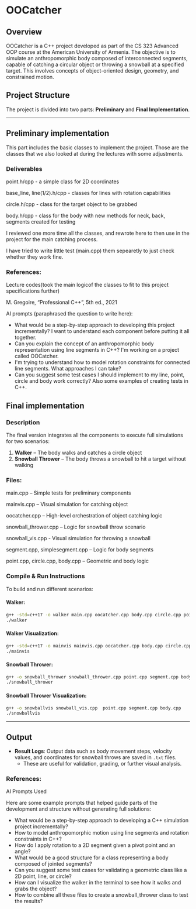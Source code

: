 # OOCatcher

## Overview

OOCatcher is a C++ project developed as part of the CS 323 Advanced OOP course at the American University of Armenia. The objective is to simulate an anthropomorphic body composed of interconnected segments, capable of catching a circular object or throwing a snowball at a specified target. This involves concepts of object-oriented design, geometry, and constrained motion.

## Project Structure

The project is divided into two parts: **Preliminary** and **Final Implementation**.

---

## Preliminary implementation

This part includes the basic classes to implement the project. Those are the classes that we also looked at
during the lectures with some adjustments.

### Deliverables

point.h/cpp - a simple class for 2D coordinates

base_line, line(1/2).h/cpp - classes for lines with rotation capabilities

circle.h/cpp - class for the target object to be grabbed

body.h/cpp - class for the body with new methods for neck, back, segments created for testing


I reviewed one more time all the classes, and rewrote here to then use in the project for the main catching process.

I have tried to write little test (main.cpp) them sepearetly to just check whether they work fine.


### References:

Lecture codes(took the main logicof the classes to fit to this project specifications further)

M. Gregoire, “Professional C++”, 5th ed., 2021

AI prompts (paraphrased the question to write here):
- What would be a step-by-step approach to developing this project incrementally? I want to understand each component before putting it all together.
- Can you explain the concept of an anthropomorphic body representation using line segments in C++? I'm working on a project called OOCatcher.
- I'm trying to understand how to model rotation constraints for connected line segments. What approaches I can take?
- Can you suggest some test cases I should implement to my line, point, circle and body work correctly? 
  Also some examples of creating tests in C++.



## Final implementation


### Description

The final version integrates all the components to execute full simulations for two scenarios:

1. **Walker** – The body walks and catches a circle object
2. **Snowball Thrower** – The body throws a snowball to hit a target without walking

### Files:

main.cpp – Simple tests for preliminary components

mainvis.cpp – Visual simulation for catching object

oocatcher.cpp – High-level orchestration of object catching logic

snowball_thrower.cpp – Logic for snowball throw scenario

snowball_vis.cpp  - Visual simulation for throwing a snowball

segment.cpp, simplesegment.cpp – Logic for body segments

point.cpp, circle.cpp, body.cpp – Geometric and body logic


### Compile & Run Instructions

To build and run different scenarios:

#### Walker:
```bash
g++ -std=c++17 -o walker main.cpp oocatcher.cpp body.cpp circle.cpp point.cpp segment.cpp simplesegment.cpp
./walker
```

#### Walker Visualization:
```bash
g++ -std=c++17 -o mainvis mainvis.cpp oocatcher.cpp body.cpp circle.cpp point.cpp segment.cpp simplesegment.cpp
./mainvis
```

#### Snowball Thrower:
```bash
g++ -o snowball_thrower snowball_thrower.cpp point.cpp segment.cpp body.cpp
./snowball_thrower
```

#### Snowball Thrower Visualization:
```bash
g++ -o snowballvis snowball_vis.cpp  point.cpp segment.cpp body.cpp
./snowballvis
```

---

## Output

- **Result Logs**: Output data such as body movement steps, velocity values, and coordinates for snowball throws are saved in `.txt` files.
  - These are useful for validation, grading, or further visual analysis.



### References:

AI Prompts Used

Here are some example prompts that helped guide parts of the development and structure without generating full solutions:

- What would be a step-by-step approach to developing a C++ simulation project incrementally?
- How to model anthropomorphic motion using line segments and rotation constraints in C++?
- How do I apply rotation to a 2D segment given a pivot point and an angle?
- What would be a good structure for a class representing a body composed of jointed segments?
- Can you suggest some test cases for validating a geometric class like a 2D point, line, or circle?
- How can I visualize the walker in the terminal to see how it walks and grabs the object?
- How to combine all these files to create a snowball_thrower class to test the results?
